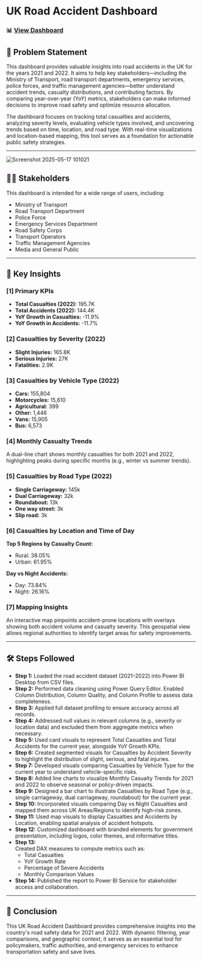 # UK Road Accident Dashboard

### 📊 [View Dashboard](https://noctrl-my.sharepoint.com/:u:/g/personal/amontes_noctrl_edu/EVdOcbzrqYBCpdxvdM7cA-4BHzrBWQ9vxkp27-QRKjrStQ?e=oCwE4C)

## 🚧 Problem Statement

This dashboard provides valuable insights into road accidents in the UK for the years 2021 and 2022. It aims to help key stakeholders—including the Ministry of Transport, road transport departments, emergency services, police forces, and traffic management agencies—better understand accident trends, casualty distributions, and contributing factors. By comparing year-over-year (YoY) metrics, stakeholders can make informed decisions to improve road safety and optimize resource allocation.

The dashboard focuses on tracking total casualties and accidents, analyzing severity levels, evaluating vehicle types involved, and uncovering trends based on time, location, and road type. With real-time visualizations and location-based mapping, this tool serves as a foundation for actionable public safety strategies.

---
![Screenshot 2025-05-17 101021](https://github.com/user-attachments/assets/30afbbcb-a935-4e21-a87b-b62c8c00489b)

## 🧑‍💼 Stakeholders

This dashboard is intended for a wide range of users, including:

- Ministry of Transport  
- Road Transport Department  
- Police Force  
- Emergency Services Department  
- Road Safety Corps  
- Transport Operators  
- Traffic Management Agencies  
- Media and General Public  

---

## 🧠 Key Insights

### [1] Primary KPIs

- **Total Casualties (2022):** 195.7K
- **Total Accidents (2022):** 144.4K
- **YoY Growth in Casualties:** -11.9%
- **YoY Growth in Accidents:** -11.7%

### [2] Casualties by Severity (2022)

- **Slight Injuries:** 165.8K 
- **Serious Injuries:** 27K
- **Fatalities:** 2.9K

### [3] Casualties by Vehicle Type (2022)

- **Cars:** 155,804
- **Motorcycles:** 15,610
- **Agricultural:** 399
- **Other:** 1,446
- **Vans:** 15,905
- **Bus:** 6,573

### [4] Monthly Casualty Trends

A dual-line chart shows monthly casualties for both 2021 and 2022, highlighting peaks during specific months (e.g., winter vs summer trends).

### [5] Casualties by Road Type (2022)

- **Single Carriageway:** 145k
- **Dual Carriageway:** 32k
- **Roundabout:** 13k
- **One way street:** 3k
- **Slip road:** 3k

### [6] Casualties by Location and Time of Day

**Top 5 Regions by Casualty Count:**
- Rural: 38.05%
- Urban: 61.95%

**Day vs Night Accidents:**  
- Day: 73.84%
- Night: 26.16%  

### [7] Mapping Insights

An interactive map pinpoints accident-prone locations with overlays showing both accident volume and casualty severity. This geospatial view allows regional authorities to identify target areas for safety improvements.

---

## 🛠️ Steps Followed

- **Step 1:** Loaded the road accident dataset (2021–2022) into Power BI Desktop from CSV files.
- **Step 2:** Performed data cleaning using Power Query Editor. Enabled Column Distribution, Column Quality, and Column Profile to assess data completeness.
- **Step 3:** Applied full dataset profiling to ensure accuracy across all records.
- **Step 4:** Addressed null values in relevant columns (e.g., severity or location data) and excluded them from aggregate metrics when necessary.
- **Step 5:** Used card visuals to represent Total Casualties and Total Accidents for the current year, alongside YoY Growth KPIs.
- **Step 6:** Created segmented visuals for Casualties by Accident Severity to highlight the distribution of slight, serious, and fatal injuries.
- **Step 7:** Developed visuals comparing Casualties by Vehicle Type for the current year to understand vehicle-specific risks.
- **Step 8:** Added line charts to visualize Monthly Casualty Trends for 2021 and 2022 to observe seasonal or policy-driven impacts.
- **Step 9:** Designed a bar chart to illustrate Casualties by Road Type (e.g., single carriageway, dual carriageway, roundabout) for the current year.
- **Step 10:** Incorporated visuals comparing Day vs Night Casualties and mapped them across UK Areas/Regions to identify high-risk zones.
- **Step 11:** Used map visuals to display Casualties and Accidents by Location, enabling spatial analysis of accident hotspots.
- **Step 12:** Customized dashboard with branded elements for government presentation, including logos, color themes, and informative titles.
- **Step 13:**  
  Created DAX measures to compute metrics such as:  
  - Total Casualties  
  - YoY Growth Rate  
  - Percentage of Severe Accidents  
  - Monthly Comparison Values
- **Step 14:** Published the report to Power BI Service for stakeholder access and collaboration.

---

## 🧾 Conclusion

This UK Road Accident Dashboard provides comprehensive insights into the country's road safety data for 2021 and 2022. With dynamic filtering, year comparisons, and geographic context, it serves as an essential tool for policymakers, traffic authorities, and emergency services to enhance transportation safety and save lives.
